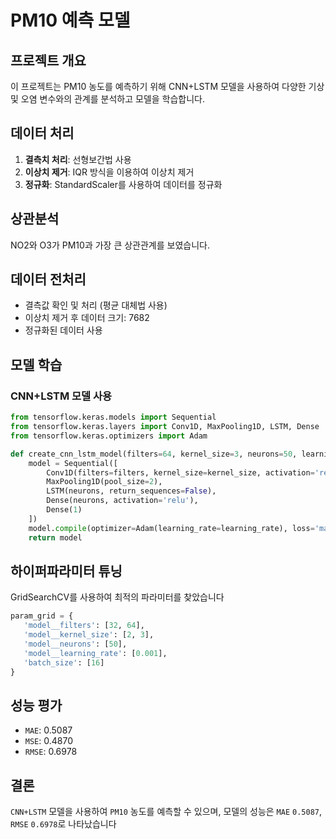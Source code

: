 # PM10 예측 모델

## 프로젝트 개요
이 프로젝트는 PM10 농도를 예측하기 위해 CNN+LSTM 모델을 사용하여 다양한 기상 및 오염 변수와의 관계를 분석하고 모델을 학습합니다.

## 데이터 처리
1. **결측치 처리**: 선형보간법 사용
2. **이상치 제거**: IQR 방식을 이용하여 이상치 제거
3. **정규화**: StandardScaler를 사용하여 데이터를 정규화

## 상관분석
NO2와 O3가 PM10과 가장 큰 상관관계를 보였습니다.

## 데이터 전처리
- 결측값 확인 및 처리 (평균 대체법 사용)
- 이상치 제거 후 데이터 크기: 7682
- 정규화된 데이터 사용

## 모델 학습
### CNN+LSTM 모델 사용
```python
from tensorflow.keras.models import Sequential
from tensorflow.keras.layers import Conv1D, MaxPooling1D, LSTM, Dense
from tensorflow.keras.optimizers import Adam

def create_cnn_lstm_model(filters=64, kernel_size=3, neurons=50, learning_rate=0.001):
    model = Sequential([
        Conv1D(filters=filters, kernel_size=kernel_size, activation='relu', input_shape=(window_size, X_train.shape[2])),
        MaxPooling1D(pool_size=2),
        LSTM(neurons, return_sequences=False),
        Dense(neurons, activation='relu'),
        Dense(1)
    ])
    model.compile(optimizer=Adam(learning_rate=learning_rate), loss='mae')
    return model
```

## 하이퍼파라미터 튜닝
 GridSearchCV를 사용하여 최적의 파라미터를 찾았습니다
 ```python
 param_grid = {
    'model__filters': [32, 64],
    'model__kernel_size': [2, 3],
    'model__neurons': [50],
    'model__learning_rate': [0.001],
    'batch_size': [16]
}
```
## 성능 평가
- `MAE`: 0.5087
- `MSE`: 0.4870
- `RMSE`: 0.6978

## 결론
`CNN+LSTM` 모델을 사용하여 `PM10` 농도를 예측할 수 있으며, 모델의 성능은 `MAE` `0.5087`, `RMSE` `0.6978`로 나타났습니다

